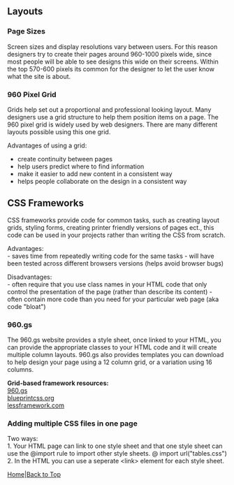 ## Layouts

### Page Sizes 

Screen sizes and display resolutions vary between users. For this reason designers try to create their pages around 960-1000 pixels wide, since most people will be able to see designs this wide on their screens. Within the top 570-600 pixels its common for the designer to let the user know what the site is about.  

### 960 Pixel Grid

Grids help set out a proportional and professional looking layout. Many designers use a grid structure to help them position items on a page. The 960 pixel grid is widely used by web designers. There are many different layouts possible using this one grid.

Advantages of using a grid:
  - create continuity between pages
  - help users predict where to find information
  - make it easier to add new content in a consistent way
  - helps people collaborate on the design in a consistent way  

## CSS Frameworks

  CSS frameworks provide code for common tasks, such as creating layout grids, styling forms, creating printer friendly versions of pages ect., this code can be used in your projects rather than writing the CSS from scratch.  

  Advantages:  
    - saves time from repeatedly writing code for the same tasks
    - will have been tested across different browsers versions (helps avoid browser bugs)  
  
  Disadvantages:  
    - often require that you use class names in your HTML code that only control the presentation of the page (rather than describe its content)
    - often contain more code than you need for your particular web page (aka code "bloat")  

### 960.gs

  The 960.gs website provides a style sheet, once linked to your HTML, you can provide the appropriate classes to your HTML code and it will create multiple column layouts. 960.gs also provides templates you can download to help design your page using a 12 column grid, or a variation using 16 columns.  

  **Grid-based framework resources:**  
  [960.gs](https://www.960.gs)  
  [blueprintcss.org](https://blueprintcss.org)  
  [lessframework.com](https://lessframework.com)

### Adding multiple CSS files in one page

  Two ways:  
    1. Your HTML page can link to one style sheet and that one style sheet can use the @import rule to import other style sheets. @ import url("tables.css")  
    2. In the HTML you can use a seperate \<link> element for each style sheet.

[Home](README.md)|[Back to Top](class-08.md)

